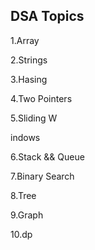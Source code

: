 ## DSA Topics

1.Array

2.Strings

3.Hasing

4.Two Pointers

5.Sliding W

indows




6.Stack && Queue




7.Binary Search

8.Tree

9.Graph

10.dp
